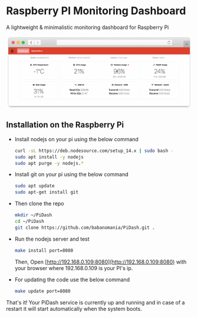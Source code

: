 # Raspberry PI Monitoring Dashboard

A lightweight & minimalistic monitoring dashboard for Raspberry Pi

![screenshot](https://raw.githubusercontent.com/babanomania/PiDash/master/screenshot.png "screenshot")

## Installation on the Raspberry Pi

- Install nodejs on your pi using the below command

  ```bash
  curl -sL https://deb.nodesource.com/setup_14.x | sudo bash -
  sudo apt install -y nodejs
  sudo apt purge -y nodejs.*
  ```

- Install git on your pi using the below command

  ```bash
  sudo apt update
  sudo apt-get install git
  ```

- Then clone the repo

  ```bash
  mkdir ~/PiDash
  cd ~/PiDash
  git clone https://github.com/babanomania/PiDash.git .
  ```

- Run the nodejs server and test

  ```bash
  make install port=8080
  ```

  Then, Open [http://192.168.0.109:8080](http://192.168.0.109:8080) with your browser where 192.168.0.109 is your PI's ip.

- For updating the code use the below command

  ```bash
  make update port=8080
  ```

That's it! Your PiDash service is currently up and running and in case of a restart it will start automatically when the system boots.
